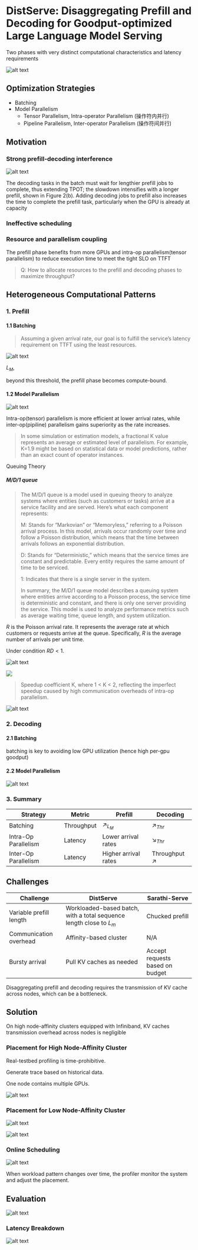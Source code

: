 # DistServe: Disaggregating Prefill and Decoding for Goodput-optimized Large Language Model Serving

Two phases with very distinct computational characteristics and latency requirements

![alt text](png/image.png)

## Optimization Strategies

- Batching
- Model Parallelism
  - Tensor Parallelism, Intra-operator Parallelism (操作符内并行)
  - Pipeline Parallelism, Inter-operator Parallelism (操作符间并行)

## Motivation

### Strong prefill-decoding interference

![alt text](png/image-1.png)

The decoding tasks in the batch must wait for lengthier prefill jobs to complete, thus extending TPOT; the slowdown intensifies with a longer prefill, shown in Figure 2(b). Adding decoding jobs to prefill also increases the time to complete the prefill task, particularly when the GPU is already at capacity

### Ineffective scheduling

### Resource and parallelism coupling

The prefill phase benefits from more GPUs and intra-op parallelism(tensor parallelism) to reduce execution time to meet the tight SLO on TTFT

> Q: How to allocate resources to the prefill and decoding phases to maximize throughput?

## Heterogeneous Computational Patterns

### 1. Prefill

#### 1.1 Batching

> Assuming a given arrival rate, our goal is to fulfill the service’s latency requirement on TTFT using the least resources.

![alt text](png/image-2.png)

$L_M$,

beyond this threshold, the prefill phase becomes compute-bound.

#### 1.2 Model Parallelism

![alt text](png/image-3.png)

Intra-op(tensor) parallelism is more efficient at lower arrival rates, while inter-op(pipiline) parallelism gains superiority as the rate increases.

> In some simulation or estimation models, a fractional K value represents an average or estimated level of parallelism. For example, K=1.9 might be based on statistical data or model predictions, rather than an exact count of operator instances.

Queuing Theory

##### M/D/1 queue

> The M/D/1 queue is a model used in queuing theory to analyze systems where entities (such as customers or tasks) arrive at a service facility and are served. Here’s what each component represents:
>
> M: Stands for “Markovian” or “Memoryless,” referring to a Poisson arrival process. In this model, arrivals occur randomly over time and follow a Poisson distribution, which means that the time between arrivals follows an exponential distribution.
>
> D: Stands for “Deterministic,” which means that the service times are constant and predictable. Every entity requires the same amount of time to be serviced.
>
> 1: Indicates that there is a single server in the system.
>
> In summary, the M/D/1 queue model describes a queuing system where entities arrive according to a Poisson process, the service time is deterministic and constant, and there is only one server providing the service. This model is used to analyze performance metrics such as average waiting time, queue length, and system utilization.

$R$ is the Poisson arrival rate. It represents the average rate at which customers or requests arrive at the queue. Specifically, $R$ is the average number of arrivals per unit time.

Under condition $RD < 1$.

![alt text](png/image-4.png)

![](png/image-5.png)

> Speedup coefficient K, where 1 < K < 2, reflecting the imperfect speedup caused by high communication overheads of intra-op parallelism.

![alt text](png/image-6.png)

### 2. Decoding

#### 2.1 Batching

batching is key to avoiding low GPU utilization (hence high per-gpu goodput)

#### 2.2 Model Parallelism

![alt text](png/image-7.png)

### 3. Summary

| Strategy | Metric | Prefill | Decoding |
| --- | --- | --- | --- |
| Batching | Throughput | $\nearrow_{L_M}$ | $\nearrow_{Thr}$ |
| Intra-Op Parallelism | Latency | Lower arrival rates| $\searrow_{Thr}$ |
| Inter-Op Parallelism | Latency | Higher arrival rates | Throughput $\nearrow$ |

## Challenges

| Challenge | DistServe | Sarathi-Serve | 
| --- | --- | --- |
| Variable prefill length | Workloaded-based batch, with a total sequence length close to $L_m$ | Chucked prefill |
| Communication overhead | Affinity-based cluster | N/A |
| Bursty arrival | Pull KV caches as needed | Accept requests based on budget |

Disaggregating prefill and decoding requires the transmission of KV cache across nodes, which can be a bottleneck.

## Solution

On high node-affinity clusters equipped with Infiniband, KV caches transmission overhead across nodes is negligible

### Placement for High Node-Affinity Cluster

Real-testbed profiling is time-prohibitive.

Generate trace based on historical data.

One node contains multiple GPUs.

![alt text](png/image-8.png)

### Placement for Low Node-Affinity Cluster

![alt text](png/image-9.png)

![alt text](png/image-10.png)

### Online Scheduling

![alt text](png/image-11.png)

When workload pattern changes over time, the profiler monitor the system and adjust the placement.

## Evaluation

![alt text](png/image-12.png)

### Latency Breakdown

![alt text](png/image-13.png)